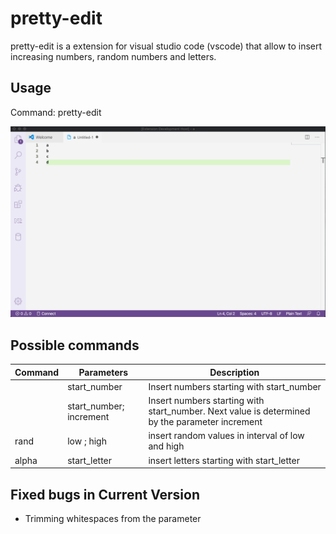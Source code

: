 # pretty-edit
pretty-edit is a extension for visual studio code (vscode) that allow to insert increasing numbers, random numbers and letters.

## Usage
Command: pretty-edit

![Description](https://raw.githubusercontent.com/pmqtt/pretty-edit/master/images/out.gif)

## Possible commands 

| Command  | Parameters  | Description  |
|---|---|---|
|       | start_number | Insert numbers starting with start_number |
|       | start_number; increment |  Insert numbers starting with start_number. Next value is determined by the parameter increment  | 
| rand  | low ; high   |  insert random values in interval of low and high  |
| alpha | start_letter |  insert letters starting with start_letter |



## Fixed bugs in Current Version

* Trimming whitespaces from the parameter
